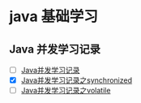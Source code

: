 # java 基础学习

## Java 并发学习记录

- [ ] [Java并发学习记录](Java并发学习记录.md)
- [x] [Java并发学习记录之synchronized](Java并发学习记录之synchronized.md)
- [ ] [Java并发学习记录之volatile](Java并发学习记录之volatile.md)